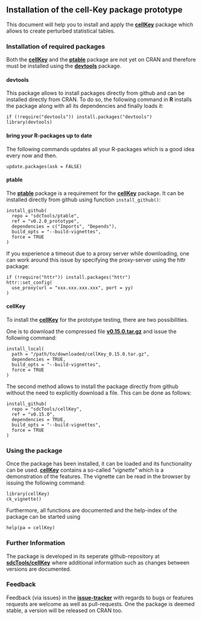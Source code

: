 ## Installation of the cell-Key package prototype

This document will help you to install and apply the [**cellKey**](https://github.com/sdcTools/cellKey) package which allows to create perturbed statistical tables.

### Installation of required packages
Both the [**cellKey**](https://github.com/sdcTools/cellKey) and the [**ptable**](https://github.com/sdcTools/ptable) package are not yet on CRAN and therefore must be installed using the  [**devtools**](https://cran.r-project.org/package=devtools) package.

#### devtools
This package allows to install packages directly from github and can be installed directly from CRAN. To do so, the following command in **R** installs the package along with all its dependencies and finally loads it:

```
if (!require("devtools")) install.packages("devtools")
library(devtools)
```

#### bring your R-packages up to date
The following commands updates all your R-packages which is a good idea every now and then.
  
```
update.packages(ask = FALSE)
```

#### ptable
The [**ptable**](https://github.com/sdcTools/ptable) package is a requirement for the [**cellKey**](https://github.com/sdcTools/cellKey) package. It can be installed directly from github using function `install_github()`:

```
install_github(
  repo = "sdcTools/ptable", 
  ref = "v0.2.0_prototype", 
  dependencies = c("Imports", "Depends"),
  build_opts = "--build-vignettes", 
  force = TRUE
)
```

If you experience a timeout due to a proxy server while downloading, one can work around this issue by specifying the proxy-server using the httr package:

```
if (!require("httr")) install.packages("httr")
httr::set_config(
  use_proxy(url = "xxx.xxx.xxx.xxx", port = yy)
)
```

#### cellKey
To install the [**cellKey**](https://github.com/sdcTools/cellKey) for the prototype testing, there are two possibilities.

One is to download the compressed file [**v0.15.0.tar.gz**](https://github.com/sdcTools/cellKey/archive/v0.15.0.tar.gz) and issue the following command:

```
install_local(
  path = "/path/to/downloaded/cellKey_0.15.0.tar.gz", 
  dependencies = TRUE, 
  build_opts = "--build-vignettes", 
  force = TRUE
)
```

The second method allows to install the package directly from github without the need to explicitly download a file. This can be done as follows:

```
install_github(
  repo = "sdcTools/cellKey", 
  ref = "v0.15.0", 
  dependencies = TRUE, 
  build_opts = "--build-vignettes", 
  force = TRUE
)
```

### Using the package
Once the package has been installed, it can be loaded and its functionality can be used. [**cellKey**](https://github.com/sdcTools/cellKey) contains a so-called *"vignette"* which is a demonstration of the features. The vignette can be read in the browser by issuing the following command:

```
library(cellKey)
ck_vignette()
```

Furthermore, all functions are documented and the help-index of the package can be started using

```
help(pa = cellKey)
```

### Further Information
The package is developed in its seperate github-repository at [**sdcTools/cellKey**](https://github.com/sdcTools/cellKey) where additional information such as changes between versions are documented.

### Feedback
Feedback (via issues) in the [**issue-tracker**](https://github.com/sdcTools/cellKey/issues) with regards to bugs or features requests are welcome as well as pull-requests. One the package is deemed stable, a version will be released on CRAN too.

